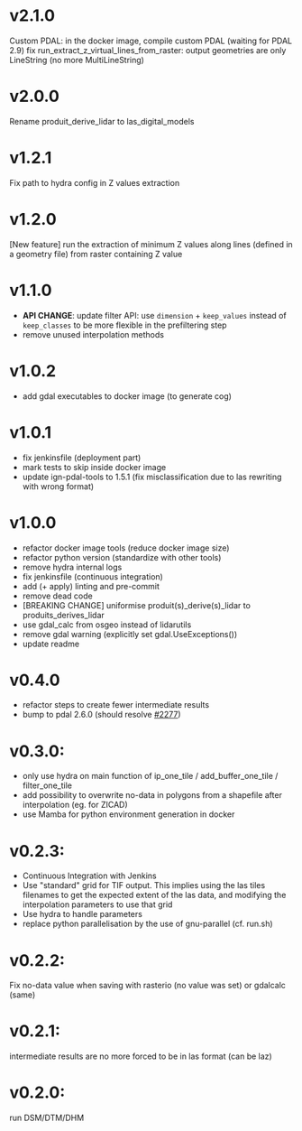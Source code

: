 # v2.1.0
Custom PDAL: in the docker image, compile custom PDAL (waiting for PDAL 2.9)
fix run_extract_z_virtual_lines_from_raster: output geometries are only LineString (no more MultiLineString) 

# v2.0.0
Rename produit_derive_lidar to las_digital_models

# v1.2.1
Fix path to hydra config in Z values extraction

# v1.2.0
[New feature] run the extraction of minimum Z values along lines (defined in a geometry file) from raster containing Z value

# v1.1.0
- **API CHANGE**: update filter API: use `dimension` + `keep_values` instead of `keep_classes` to be more flexible in
the prefiltering step
- remove unused interpolation methods

# v1.0.2
- add gdal executables to docker image (to generate cog)

# v1.0.1
- fix jenkinsfile (deployment part)
- mark tests to skip inside docker image
- update ign-pdal-tools to 1.5.1 (fix misclassification due to las rewriting with wrong format)

# v1.0.0
- refactor docker image tools (reduce docker image size)
- refactor python version (standardize with other tools)
- remove hydra internal logs
- fix jenkinsfile (continuous integration)
- add (+ apply) linting and pre-commit
- remove dead code
- [BREAKING CHANGE] uniformise produit(s)_derive(s)_lidar to produits_derives_lidar
- use gdal_calc from osgeo instead of lidarutils
- remove gdal warning (explicitly set gdal.UseExceptions())
- update readme

# v0.4.0
- refactor steps to create fewer intermediate results
- bump to pdal 2.6.0 (should resolve [#2277](http://redmine.forge-idi.ign.fr/issues/2277))

# v0.3.0:
- only use hydra on main function of ip_one_tile / add_buffer_one_tile / filter_one_tile
- add possibility to overwrite no-data in polygons from a shapefile after interpolation (eg. for ZICAD)
- use Mamba for python environment generation in docker

# v0.2.3:
- Continuous Integration with Jenkins
- Use "standard" grid for TIF output. This implies using the las tiles filenames to get the
expected extent of the las data, and modifying the interpolation parameters to use that grid
- Use hydra to handle parameters
- replace python parallelisation by the use of gnu-parallel (cf. run.sh)

# v0.2.2:
Fix no-data value when saving with rasterio (no value was set) or gdalcalc (same)

# v0.2.1:
intermediate results are no more forced to be in las format (can be laz)

# v0.2.0:
run DSM/DTM/DHM
